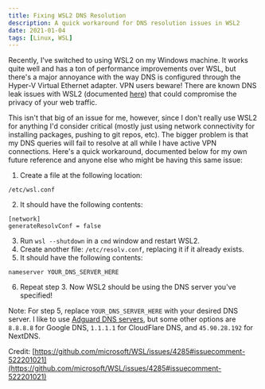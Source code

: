 ```yaml
---
title: Fixing WSL2 DNS Resolution
description: A quick workaround for DNS resolution issues in WSL2
date: 2021-01-04
tags: [Linux, WSL]
---
```


Recently, I've switched to using WSL2 on my Windows machine. It works quite
well and has a ton of performance improvements over WSL, but there's a major
annoyance with the way DNS is configured through the Hyper-V Virtual Ethernet
adapter. VPN users beware! There are known DNS leak issues with WSL2
(documented [here](https://mullvad.net/en/blog/2020/9/30/linux-under-wsl2-can-be-leaking/))
that could compromise the privacy of your web traffic.

This isn't that big of an issue for me, however, since I don't really use WSL2
for anything I'd consider critical (mostly just using network connectivity for
installing packages, pushing to git repos, etc). The bigger problem is that
my DNS queries will fail to resolve at all while I have active VPN connections.
Here's a quick workaround, documented below for my own future reference and
anyone else who might be having this same issue:


1. Create a file at the following location:
```
/etc/wsl.conf
```
2. It should have the following contents:
```
[network]
generateResolvConf = false
```
3. Run `wsl --shutdown` in a `cmd` window and restart WSL2.
4. Create another file: `/etc/resolv.conf`, replacing it if it already exists.
5. It should have the following contents:
```
nameserver YOUR_DNS_SERVER_HERE
```
6. Repeat step 3. Now WSL2 should be using the DNS server you've specified!


Note: For step 5, replace `YOUR_DNS_SERVER_HERE` with your desired DNS server.
I like to use [Adguard DNS servers](https://adguard.com/en/adguard-dns/overview.html#instruction),
but some other options are `8.8.8.8` for Google DNS, `1.1.1.1` for CloudFlare
DNS, and `45.90.28.192` for NextDNS.


Credit: [https://github.com/microsoft/WSL/issues/4285#issuecomment-522201021](https://github.com/microsoft/WSL/issues/4285#issuecomment-522201021)
